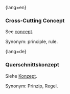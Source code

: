 {lang=en}
### Cross-Cutting Concept

See [concept](#term-concept).

Synonym: principle, rule.


{lang=de}
### Querschnittskonzept

Siehe [Konzept](#_bookmark68).

Synonym: Prinzip, Regel.